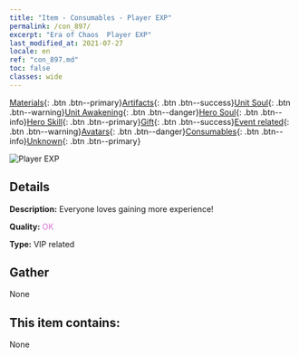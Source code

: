 ```yaml
---
title: "Item - Consumables - Player EXP"
permalink: /con_897/
excerpt: "Era of Chaos  Player EXP"
last_modified_at: 2021-07-27
locale: en
ref: "con_897.md"
toc: false
classes: wide
---
```

 [Materials](/Items/){: .btn .btn--primary}[Artifacts](/Items/Artifacts/){: .btn .btn--success}[Unit Soul](/Items/UnitSoul/){: .btn .btn--warning}[Unit Awakening](/Items/UnitAwakening/){: .btn .btn--danger}[Hero Soul](/Items/HeroSoul/){: .btn .btn--info}[Hero Skill](/Items/HeroSkill/){: .btn .btn--primary}[Gift](/Items/Gift/){: .btn .btn--success}[Event related](/Items/Events/){: .btn .btn--warning}[Avatars](/Items/Avatars/){: .btn .btn--danger}[Consumables](/Items/Consumables/){: .btn .btn--info}[Unknown](/Items/Unknown/){: .btn .btn--primary}

 ![Player EXP](/images/t/i_101.png)

## Details
 **Description:** Everyone loves gaining more experience!

 **Quality:** <span style="color: #DA70D6">OK</span>

 **Type:** VIP related

## Gather

  None

## This item contains:

  None

